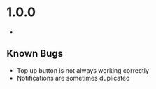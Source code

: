 # 1.0.0
- 

## Known Bugs
- Top up button is not always working correctly
- Notifications are sometimes duplicated
